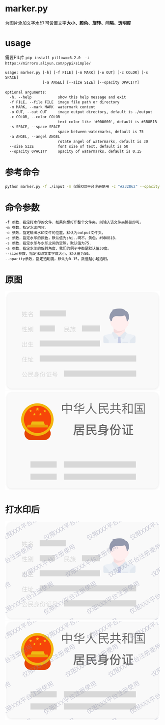 # marker.py

为图片添加文字水印
可设置文字**大小、颜色、旋转、间隔、透明度**

# usage

需要PIL库 `pip install pillow==6.2.0  -i https://mirrors.aliyun.com/pypi/simple/`

```
usage: marker.py [-h] [-f FILE] [-m MARK] [-o OUT] [-c COLOR] [-s SPACE]
                 [-a ANGEL] [--size SIZE] [--opacity OPACITY]

optional arguments:
  -h, --help            show this help message and exit
  -f FILE, --file FILE  image file path or directory
  -m MARK, --mark MARK  watermark content
  -o OUT, --out OUT     image output directory, default is ./output
  -c COLOR, --color COLOR
                        text color like '#000000', default is #8B8B1B
  -s SPACE, --space SPACE
                        space between watermarks, default is 75
  -a ANGEL, --angel ANGEL
                        rotate angel of watermarks, default is 30
  --size SIZE           font size of text, default is 50
  --opacity OPACITY     opacity of watermarks, default is 0.15
```
# 参考命令
```bash
python marker.py -f ./input -m 仅限XXX平台注册使用 -c "#232862" --opacity 0.3 --size 30
```

# 命令参数
```
-f 参数，指定打水印的文件，如果你想打印整个文件夹，则输入该文件夹路径即可。
-m 参数，指定水印内容。
-o 参数，指定输出水印文件的位置，默认为output文件夹。
-c 参数，指定水印的颜色，默认值为shi..啊不，黄色，#8B8B1B.
-s 参数，指定水印与水印之间的空隙，默认值为75.
-a 参数，指定水印的旋转角度，我们的例子中都是默认值30度。
--size参数，指定水印文本字体大小，默认值为50。
--opacity参数，指定透明度，默认为0.15，数值越小越透明。
```

# 原图
![身份证正面](https://github.com/liyongjian5179/watermarker/raw/master/input/idcard.png)
![身份证背面](https://github.com/liyongjian5179/watermarker/raw/master/input/idcard_back.png)
# 打水印后
![身份证正面](https://github.com/liyongjian5179/watermarker/raw/master/output/idcard.png)
![身份证背面](https://github.com/liyongjian5179/watermarker/raw/master/output/idcard_back.png)

